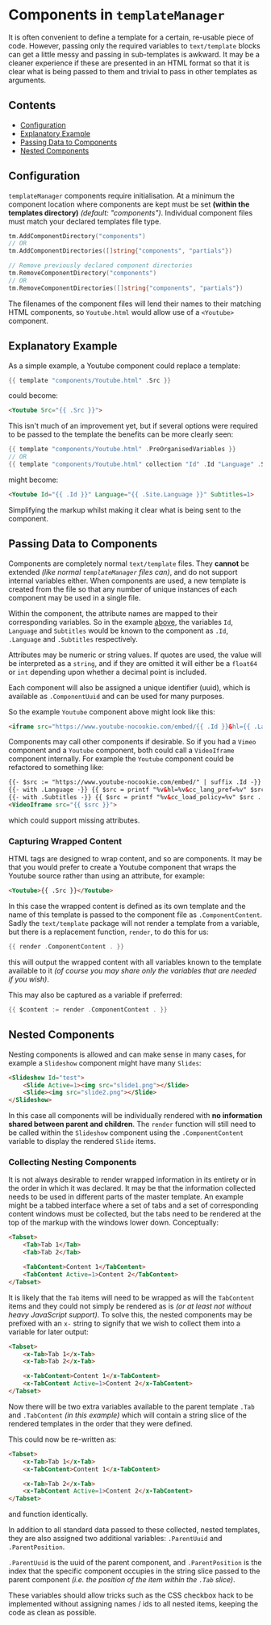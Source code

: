# Components in `templateManager`

It is often convenient to define a template for a certain, re-usable piece of code. However, passing only the required variables to `text/template` blocks can get a little messy and passing in sub-templates is awkward. It may be a cleaner experience if these are presented in an HTML format so that it is clear what is being passed to them and trivial to pass in other templates as arguments.

## Contents

- [Configuration](#configuration)
- [Explanatory Example](#explanatory-example)
- [Passing Data to Components](#passing-data-to-components)
- [Nested Components](#nested-components)

## Configuration

`templateManager` components require initialisation. At a minimum the component location where components are kept must be set **(within the templates directory)** *(default: "components")*. Individual component files must match your declared templates file type.

```go
tm.AddComponentDirectory("components")
// OR
tm.AddComponentDirectories([]string{"components", "partials"})

// Remove previously declared component directories
tm.RemoveComponentDirectory("components")
// OR
tm.RemoveComponentDirectories([]string{"components", "partials"})
```

The filenames of the component files will lend their names to their matching HTML components, so `Youtube.html` would allow use of a `<Youtube>` component.

## Explanatory Example

As a simple example, a Youtube component could replace a template:

```go
{{ template "components/Youtube.html" .Src }}
```

could become:

```html
<Youtube Src="{{ .Src }}">
```

This isn't much of an improvement yet, but if several options were required to be passed to the template the benefits can be more clearly seen:

```go
{{ template "components/Youtube.html" .PreOrganisedVariables }}
// OR
{{ template "components/Youtube.html" collection "Id" .Id "Language" .Site.Language "Subtitles" 1 }}
```

might become:

```html
<Youtube Id="{{ .Id }}" Language="{{ .Site.Language }}" Subtitles=1>
```

Simplifying the markup whilst making it clear what is being sent to the component.

## Passing Data to Components

Components are completely normal `text/template` files. They **cannot** be extended *(like normal `templateManager` files can)*, and do not support internal variables either. When components are used, a new template is created from the file so that any number of unique instances of each component may be used in a single file.

Within the component, the attribute names are mapped to their corresponding variables. So in the example [above](#explanatory-example), the variables `Id`, `Language` and `Subtitles` would be known to the component as `.Id`, `.Language` and `.Subtitles` respectively.

Attributes may be numeric or string values. If quotes are used, the value will be interpreted as a `string`, and if they are omitted it will either be a `float64` or `int` depending upon whether a decimal point is included.

Each component will also be assigned a unique identifier (uuid), which is available as `.ComponentUuid` and can be used for many purposes.

So the example `Youtube` component above might look like this:

```html
<iframe src="https://www.youtube-nocookie.com/embed/{{ .Id }}&hl={{ .Language }}&cc_lang_pref={{ .Language }}&cc_load_policy={{ .Subtitles }}" loading="lazy" frameborder="0" allow="accelerometer; autoplay; encrypted-media; gyroscope; picture-in-picture" allowfullscreen></iframe>
```

Components may call other components if desirable. So if you had a `Vimeo` component and a `Youtube` component, both could call a `VideoIframe` component internally. For example the `Youtube` component could be refactored to something like:

```html
{{- $src := "https://www.youtube-nocookie.com/embed/" | suffix .Id -}}
{{- with .Language -}} {{ $src = printf "%v&hl=%v&cc_lang_pref=%v" $src . . }} {{- end -}}
{{- with .Subtitles -}} {{ $src = printf "%v&cc_load_policy=%v" $src . }} {{- end -}}
<VideoIframe src="{{ $src }}">
```

which could support missing attributes.

### Capturing Wrapped Content

HTML tags are designed to wrap content, and so are components. It may be that you would prefer to create a Youtube component that wraps the Youtube source rather than using an attribute, for example: 

```html
<Youtube>{{ .Src }}</Youtube>
```

In this case the wrapped content is defined as its own template and the name of this template is passed to the component file as `.ComponentContent`. Sadly the `text/template` package will not render a template from a variable, but there is a replacement function, `render`, to do this for us:

```go
{{ render .ComponentContent . }}
```

this will output the wrapped content with all variables known to the template available to it *(of course you may share only the variables that are needed if you wish)*.

This may also be captured as a variable if preferred:

```go
{{ $content := render .ComponentContent . }}
```

## Nested Components

Nesting components is allowed and can make sense in many cases, for example a `Slideshow` component might have many `Slides`:

```html
<Slideshow Id="test">
	<Slide Active=1><img src="slide1.png"></Slide>
	<Slide><img src="slide2.png"></Slide>
</Slideshow>
```

In this case all components will be individually rendered with **no information shared between parent and children**. The `render` function will still need to be called within the `Slideshow` component using the `.ComponentContent` variable to display the rendered `Slide` items. 

### Collecting Nesting Components

It is not always desirable to render wrapped information in its entirety or in the order in which it was declared. It may be that the information collected needs to be used in different parts of the master template. An example might be a tabbed interface where a set of tabs and a set of corresponding content windows must be collected, but the tabs need to be rendered at the top of the markup with the windows lower down. Conceptually:

```html
<Tabset>
	<Tab>Tab 1</Tab>
	<Tab>Tab 2</Tab>

	<TabContent>Content 1</TabContent>
	<TabContent Active=1>Content 2</TabContent>
</Tabset>
```

It is likely that the `Tab` items will need to be wrapped as will the `TabContent` items and they could not simply be rendered as is *(or at least not without heavy JavaScript support)*. To solve this, the nested components may be prefixed with an `x-` string to signify that we wish to collect them into a variable for later output:

```html
<Tabset>
	<x-Tab>Tab 1</x-Tab>
	<x-Tab>Tab 2</x-Tab>

	<x-TabContent>Content 1</x-TabContent>
	<x-TabContent Active=1>Content 2</x-TabContent>
</Tabset>
```

Now there will be two extra variables available to the parent template `.Tab` and `.TabContent` *(in this example)* which will contain a string slice of the rendered templates in the order that they were defined.

This could now be re-written as:

```html
<Tabset>
	<x-Tab>Tab 1</x-Tab>
	<x-TabContent>Content 1</x-TabContent>

	<x-Tab>Tab 2</x-Tab>
	<x-TabContent Active=1>Content 2</x-TabContent>
</Tabset>
```

and function identically.

In addition to all standard data passed to these collected, nested templates, they are also assigned two additional variables: `.ParentUuid` and `.ParentPosition`.

`.ParentUuid` is the uuid of the parent component, and `.ParentPosition` is the index that the specific component occupies in the string slice passed to the parent component *(i.e. the position of the item within the `.Tab` slice)*.

These variables should allow tricks such as the CSS checkbox hack to be implemented without assigning names / ids to all nested items, keeping the code as clean as possible.